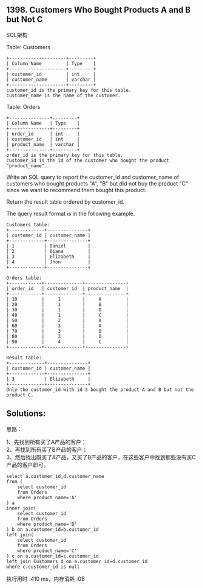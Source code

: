 ## 1398. Customers Who Bought Products A and B but Not C
SQL架构

Table: Customers
```
+---------------------+---------+
| Column Name         | Type    |
+---------------------+---------+
| customer_id         | int     |
| customer_name       | varchar |
+---------------------+---------+
customer_id is the primary key for this table.
customer_name is the name of the customer.
```
 

Table: Orders
```
+---------------+---------+
| Column Name   | Type    |
+---------------+---------+
| order_id      | int     |
| customer_id   | int     |
| product_name  | varchar |
+---------------+---------+
order_id is the primary key for this table.
customer_id is the id of the customer who bought the product "product_name".
```
 

Write an SQL query to report the customer_id and customer_name of customers who bought products "A", "B" but did not buy the product "C" since we want to recommend them bought this product.

Return the result table ordered by customer_id.

The query result format is in the following example.

```
Customers table:
+-------------+---------------+
| customer_id | customer_name |
+-------------+---------------+
| 1           | Daniel        |
| 2           | Diana         |
| 3           | Elizabeth     |
| 4           | Jhon          |
+-------------+---------------+

Orders table:
+------------+--------------+---------------+
| order_id   | customer_id  | product_name  |
+------------+--------------+---------------+
| 10         |     1        |     A         |
| 20         |     1        |     B         |
| 30         |     1        |     D         |
| 40         |     1        |     C         |
| 50         |     2        |     A         |
| 60         |     3        |     A         |
| 70         |     3        |     B         |
| 80         |     3        |     D         |
| 90         |     4        |     C         |
+------------+--------------+---------------+

Result table:
+-------------+---------------+
| customer_id | customer_name |
+-------------+---------------+
| 3           | Elizabeth     |
+-------------+---------------+
Only the customer_id with id 3 bought the product A and B but not the product C.
```

## Solutions:
思路：

1、先找到所有买了A产品的客户；<br>
2、再找到所有买了B产品的客户；<br>
3、然后找出既买了A产品，又买了B产品的客户，在这些客户中找到那些没有买C产品的客户即可。
```
select a.customer_id,d.customer_name
from (
    select customer_id
    from Orders
    where product_name='A'
) a
inner join(
    select customer_id
    from Orders
    where product_name='B'
) b on a.customer_id=b.customer_id
left join(
    select customer_id
    from Orders
    where product_name='C'
) c on a.customer_id=c.customer_id
left join Customers d on a.customer_id=d.customer_id
where c.customer_id is null
```
执行用时 :410 ms，内存消耗 :0B

